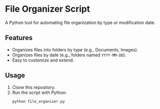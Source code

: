 # File Organizer Script
A Python tool for automating file organization by type or modification date.

## Features
- Organizes files into folders by type (e.g., Documents, Images).
- Organizes files by date (e.g., folders named `YYYY-MM-DD`).
- Easy to customize and extend.

## Usage
1. Clone this repository.
2. Run the script with Python:
   ```bash
   python file_organizer.py


